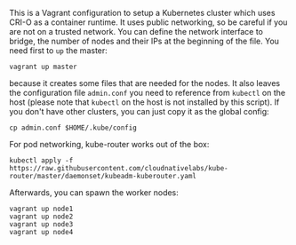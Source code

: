 
This is a Vagrant configuration to setup a Kubernetes cluster which
uses CRI-O as a container runtime. It uses public networking, so be
careful if you are not on a trusted network. You can define the
network interface to bridge, the number of nodes and their IPs at the
beginning of the file. You need first to `up` the master:

```
vagrant up master
```

because it creates some files that are needed for the nodes. It also
leaves the configuration file `admin.conf` you need to reference from
`kubectl` on the host (please note that `kubectl` on the host is not
installed by this script). If you don't have other clusters, you can
just copy it as the global config:

```
cp admin.conf $HOME/.kube/config
```

For pod networking, kube-router works out of the box:

```
kubectl apply -f https://raw.githubusercontent.com/cloudnativelabs/kube-router/master/daemonset/kubeadm-kuberouter.yaml
```

Afterwards, you can spawn the worker nodes:

```
vagrant up node1
vagrant up node2
vagrant up node3
vagrant up node4
```
